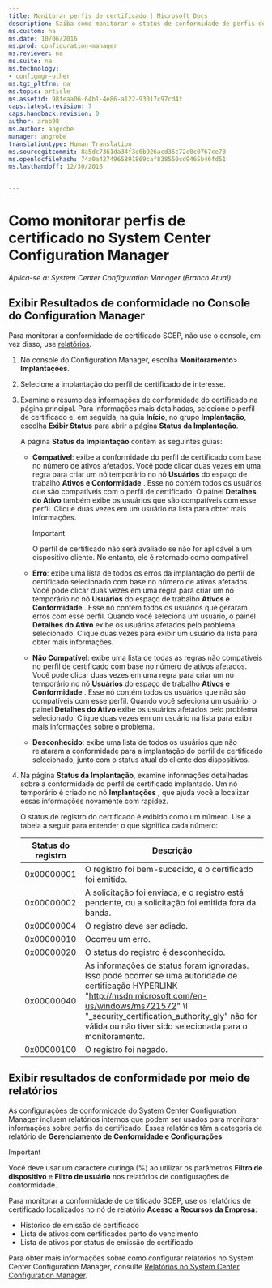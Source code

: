 ```yaml
---
title: Monitorar perfis de certificado | Microsoft Docs
description: Saiba como monitorar o status de conformidade de perfis de certificado do System Center Configuration Manager.
ms.custom: na
ms.date: 10/06/2016
ms.prod: configuration-manager
ms.reviewer: na
ms.suite: na
ms.technology:
- configmgr-other
ms.tgt_pltfrm: na
ms.topic: article
ms.assetid: 98feaa06-64b1-4e86-a122-93017c97cd4f
caps.latest.revision: 7
caps.handback.revision: 0
author: arob98
ms.author: angrobe
manager: angrobe
translationtype: Human Translation
ms.sourcegitcommit: 8a5dc7361da34f3e6b926acd35c72c0c0767ce70
ms.openlocfilehash: 74a0a4274965891869caf838550cd9465b46fd51
ms.lasthandoff: 12/30/2016


---
```

# <a name="how-to-monitor-certificate-profiles-in-system-center-configuration-manager"></a>Como monitorar perfis de certificado no System Center Configuration Manager

*Aplica-se a: System Center Configuration Manager (Branch Atual)*


##  <a name="view-compliance-results-in-the-configuration-manager-console"></a>Exibir Resultados de conformidade no Console do Configuration Manager  

Para monitorar a conformidade de certificado SCEP, não use o console, em vez disso, use [relatórios](#view-compliance-results-by-using-reports). 

1.  No console do Configuration Manager, escolha **Monitoramento**>  **Implantações**.  

3.  Selecione a implantação do perfil de certificado de interesse.  

4.  Examine o resumo das informações de conformidade do certificado na página principal. Para informações mais detalhadas, selecione o perfil de certificado e, em seguida, na guia **Início**, no grupo **Implantação**, escolha **Exibir Status** para abrir a página **Status da Implantação**.  

     A página **Status da Implantação** contém as seguintes guias:  

    -   **Compatível**: exibe a conformidade do perfil de certificado com base no número de ativos afetados. Você pode clicar duas vezes em uma regra para criar um nó temporário no nó **Usuários** do espaço de trabalho **Ativos e Conformidade** . Esse nó contém todos os usuários que são compatíveis com o perfil de certificado. O painel **Detalhes do Ativo** também exibe os usuários que são compatíveis com esse perfil. Clique duas vezes em um usuário na lista para obter mais informações.  

        > [!IMPORTANT]  
        >  O perfil de certificado não será avaliado se não for aplicável a um dispositivo cliente. No entanto, ele é retornado como compatível.  

    -   **Erro**: exibe uma lista de todos os erros da implantação do perfil de certificado selecionado com base no número de ativos afetados. Você pode clicar duas vezes em uma regra para criar um nó temporário no nó **Usuários** do espaço de trabalho **Ativos e Conformidade** . Esse nó contém todos os usuários que geraram erros com esse perfil. Quando você seleciona um usuário, o painel **Detalhes do Ativo** exibe os usuários afetados pelo problema selecionado. Clique duas vezes para exibir um usuário da lista para obter mais informações.  

    -   **Não Compatível**: exibe uma lista de todas as regras não compatíveis no perfil de certificado com base no número de ativos afetados. Você pode clicar duas vezes em uma regra para criar um nó temporário no nó **Usuários** do espaço de trabalho **Ativos e Conformidade** . Esse nó contém todos os usuários que não são compatíveis com esse perfil. Quando você seleciona um usuário, o painel **Detalhes do Ativo** exibe os usuários afetados pelo problema selecionado. Clique duas vezes em um usuário na lista para exibir mais informações sobre o problema.  

    -   **Desconhecido**: exibe uma lista de todos os usuários que não relataram a conformidade para a implantação do perfil de certificado selecionado, junto com o status atual do cliente dos dispositivos.  

5.  Na página **Status da Implantação**, examine informações detalhadas sobre a conformidade do perfil de certificado implantado. Um nó temporário é criado no nó **Implantações** , que ajuda você a localizar essas informações novamente com rapidez.  

     O status de registro do certificado é exibido como um número. Use a tabela a seguir para entender o que significa cada número:  

    |Status do registro|Descrição|  
    |-----------------------|-----------------|  
    |0x00000001|O registro foi bem-sucedido, e o certificado foi emitido.|  
    |0x00000002|A solicitação foi enviada, e o registro está pendente, ou a solicitação foi emitida fora da banda.|  
    |0x00000004|O registro deve ser adiado.|  
    |0x00000010|Ocorreu um erro.|  
    |0x00000020|O status do registro é desconhecido.|  
    |0x00000040|As informações de status foram ignoradas. Isso pode ocorrer se uma autoridade de certificação HYPERLINK "http://msdn.microsoft.com/en-us/windows/ms721572" \l "_security_certification_authority_gly" não for válida ou não tiver sido selecionada para o monitoramento.|  
    |0x00000100|O registro foi negado.|  

##  <a name="view-compliance-results-by-using-reports"></a>Exibir resultados de conformidade por meio de relatórios

 As configurações de conformidade do System Center Configuration Manager incluem relatórios internos que podem ser usados para monitorar informações sobre perfis de certificado. Esses relatórios têm a categoria de relatório de **Gerenciamento de Conformidade e Configurações**.  

> [!IMPORTANT]  
>  Você deve usar um caractere curinga (%) ao utilizar os parâmetros **Filtro de dispositivo** e **Filtro de usuário** nos relatórios de configurações de conformidade.  

Para monitorar a conformidade de certificado SCEP, use os relatórios de certificado localizados no nó de relatório **Acesso a Recursos da Empresa**:  

 -   Histórico de emissão de certificado  
 -   Lista de ativos com certificados perto do vencimento  
 -   Lista de ativos por status de emissão de certificado  



 Para obter mais informações sobre como configurar relatórios no System Center Configuration Manager, consulte [Relatórios no System Center Configuration Manager](../../core/servers/manage/reporting.md).  

